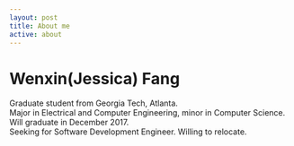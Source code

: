 ```yaml
---
layout: post
title: About me
active: about
---
```



# Wenxin(Jessica) Fang

Graduate student from Georgia Tech, Atlanta.  
Major in Electrical and Computer Engineering, minor in Computer Science.  
Will graduate in December 2017.   
Seeking for Software Development Engineer. Willing to relocate.

